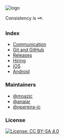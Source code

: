 ![logo](https://raw.githubusercontent.com/justcleantech/technology-playbook/master/assets/logo-v1.png)

Consistency is 🗝.

### Index
* [Communication](/COMMUNICATION.md)
* [Git and GitHub](/GIT_AND_GITHUB.md)
* [Releases](/RELEASES.md)
* [Hiring](/HIRING.md)
* [iOS](/iOS)
* [Android](/android)

### Maintainers
* [@moazjc](https://github.com/moazjc)
* [@anajar](https://github.com/anajar)
* [@npereira-jc](https://github.com/npereira-jc)

### License
[![License: CC BY-SA 4.0](https://img.shields.io/badge/License-CC%20BY--SA%204.0-lightgrey.svg)](http://creativecommons.org/licenses/by-sa/4.0/)
